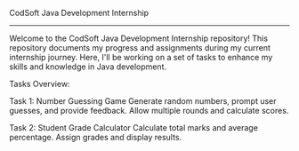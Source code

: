 CodSoft Java Development Internship

________________________________________________________________________________________________________________________


Welcome to the CodSoft Java Development Internship repository! 
This repository documents my progress and assignments during my current internship journey. Here, I'll be working on a set of tasks to enhance my skills and knowledge in Java development.

Tasks Overview:


Task 1: Number Guessing Game
Generate random numbers, prompt user guesses, and provide feedback.
Allow multiple rounds and calculate scores.


Task 2: Student Grade Calculator
Calculate total marks and average percentage.
Assign grades and display results.


